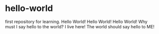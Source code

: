 # hello-world
first repository for learning. 
Hello World! Hello World! Hello World! Why must I say hello to the world? I live here! The world should say hello to ME!
